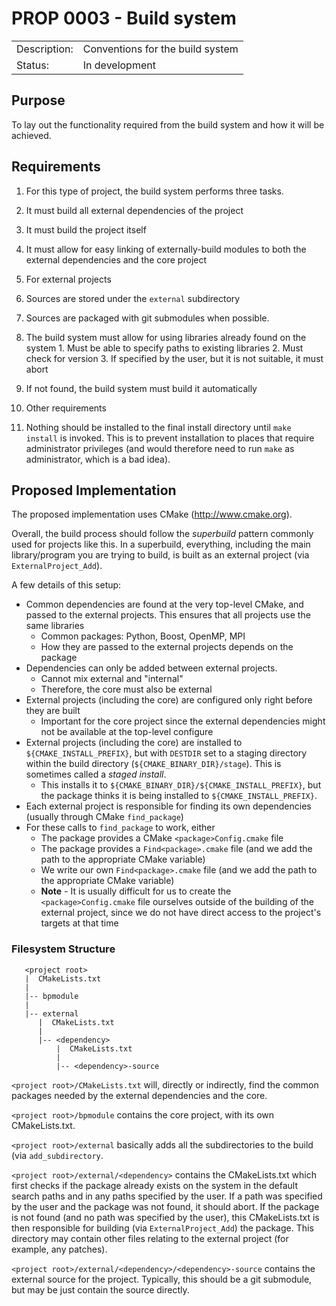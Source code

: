 # PROP 0003 - Build system

|                |                                           |
|:---------------|:------------------------------------------|
| Description:   | Conventions for the build system          |
| Status:        | In development                            |

## Purpose
To lay out the functionality required from the build system and how it will be achieved.

## Requirements

1. For this type of project, the build system performs three tasks. 
  1. It must build all external dependencies of the project
  2. It must build the project itself
  3. It must allow for easy linking of externally-build modules to both the external dependencies and the core project

2. For external projects
  1. Sources are stored under the `external` subdirectory
  2. Sources are packaged with git submodules when possible.
  3. The build system must allow for using libraries already found on the system
    1. Must be able to specify paths to existing libraries
    2. Must check for version
    3. If specified by the user, but it is not suitable, it must abort
  4. If not found, the build system must build it automatically

3. Other requirements
  1. Nothing should be installed to the final install directory until `make install` is invoked.
     This is to prevent installation to places that require administrator privileges (and
     would therefore need to run `make` as administrator, which is a bad idea).

  
## Proposed Implementation

The proposed implementation uses CMake (http://www.cmake.org).

Overall, the build process should follow the *superbuild* pattern
commonly used for projects like this. In a superbuild, everything,
including the main library/program you are trying to build, is built
as an external project (via `ExternalProject_Add`).

A few details of this setup:

  * Common dependencies are found at the very top-level CMake, and passed to the external projects. This
    ensures that all projects use the same libraries
    * Common packages: Python, Boost, OpenMP, MPI
    * How they are passed to the external projects depends on the package
  * Dependencies can only be added between external projects.
    * Cannot mix external and "internal"
    * Therefore, the core must also be external
  * External projects (including the core) are configured only right before they are built
    * Important for the core project since the external dependencies might not be available
      at the top-level configure
  * External projects (including the core) are installed to `${CMAKE_INSTALL_PREFIX}`, but with `DESTDIR` set to
    a staging directory within the build directory (`${CMAKE_BINARY_DIR}/stage`). This is
    sometimes called a *staged install*.
    * This installs it to `${CMAKE_BINARY_DIR}/${CMAKE_INSTALL_PREFIX}`, but the package
      thinks it is being installed to `${CMAKE_INSTALL_PREFIX}`.
  * Each external project is responsible for finding its own dependencies (usually through CMake `find_package`)
  * For these calls to `find_package` to work, either
    * The package provides a CMake `<package>Config.cmake` file
    * The package provides a `Find<package>.cmake` file (and we add the path to the appropriate CMake variable)
    * We write our own `Find<package>.cmake` file (and we add the path to the appropriate CMake variable)
    * **Note** - It is usually difficult for us to create the `<package>Config.cmake` file ourselves outside
      of the building of the external project, since we do not have direct access to the project's targets
      at that time

### Filesystem Structure

```
   <project root>
   |  CMakeLists.txt
   |
   |-- bpmodule
   |
   |-- external
      |  CMakeLists.txt
      |
      |-- <dependency>
          |  CMakeLists.txt
          |
          |-- <dependency>-source
```

`<project root>/CMakeLists.txt` will, directly or indirectly, find
the common packages needed by the external dependencies and the core.

`<project root>/bpmodule` contains the core project, with its own CMakeLists.txt.

`<project root>/external` basically adds all the subdirectories to the build (via `add_subdirectory`.

`<project root>/external/<dependency>` contains the CMakeLists.txt which
first checks if the package already exists on the system in the default
search paths and in any paths specified by the user. If a path was
specified by the user and the package was not found, it should abort.
If the package is not found (and no path was specified by the user), this
CMakeLists.txt is then responsible for building (via `ExternalProject_Add`)
the package. This directory may contain other files relating to the external
project (for example, any patches).

`<project root>/external/<dependency>/<dependency>-source` contains the
external source for the project. Typically, this should be a git submodule,
but may be just contain the source directly.


<!---

One of the most fundamental operations in a build system is finding and (possibly) building dependencies.  Pre-built dependencies are always to be preferred unless they fail to meet the necessary requirements (too old, missing component, etc.).  Presently we purpose, for an external dependency called "Dependency", this is handled in `BPModule/external/Dependency/CMakeLists.txt`:

```cmake
#Should this be moved up to external/CMakeLists.txt(?)
set(CMAKE_MODULE_PATH "${CMAKE_CURRENT_SOURCE_DIR}/../cmake") 
find_package(Dependency)

if(NOT Dependency_FOUND)
   message(STATUS "We will build Dependency for you.")
   ExternalProject_Add(Dependency_external
                       SOURCE_DIR ${CMAKE_CURRENT_SOURCE_DIR}/dependency-source
                       CMAKE_ARGS -DCMAKE_INSTALL_PREFIX=${CMAKE_INSTALL_PREFIX}/external/Dependency
                                  -DCMAKE_CXX_COMPILER=${CMAKE_CXX_COMPILER}
                                  -DCMAKE_C_COMPILER=${CMAKE_C_COMPILER}
                                  -DCMAKE_Fortran_COMPILER=${CMAKE_Fortran_COMPILER}
                                  -DMPI_C_COMPILER=${MPI_C_COMPILER}
                                  -DMPI_CXX_COMPILER=${MPI_CXX_COMPILER}
                                  <other arguments go here>
                       INSTALL_COMMAND ${CMAKE_MAKE_PROGRAM} install
    )
  #Libraries should look something like: ${CMAKE_INSTALL_PREFIX}/external/Dependency/lib/libDepend.so
  set(Dependency_LIBRARIES <the libraries Dependency builds as well as depends on>)
  #Include directories should look something like: ${CMAKE_INSTALL_PREFIX}/external/Dependency/include
  set(Dependency_INCLUDE_DIRS <path to Dependency's include files as well as those it depends on>)
else()
  message(STATUS "Using existing dependency")
  add_library(Dependency_external INTERFACE)
endif()
```

There are several key points.  First, we always look for the package, even if it's something that is uber unlikely to be found.  If it is not found (and not a super fundamental package: BLAS, pthreads, etc.) we should attempt to build it as an external project.  By convention the source for the dependency should be in a folder called `dependency-source` contained in the same folder as the `CMAkeLists.txt` we just detailed.  Next, we should always pass certain fundamental CMake variables to the external project.  Any of these variables, which are unused by the subproject should be deleted to keep the configuration warning free.  Then the external project should be installed.  As written, it wil be installed in the same place as the module project, but in a subdirectory: `external/Dependency`.  Finally, you should set the `*_LIBRARIES` and `*_INCLUDE_DIRS` variables appropriately so that they can be passed into other external projects.   In the event that the external project is already built and found by `find_package` a dummy interface target should be made with the same name as the external project and all other projects should refer to this target as the dependency.

Questions.  Is the setting of the `*_LIBRARIES` and `*_INCLUDE_DIRS` the way to go?  Consider making a directory: `${CMAKE_INSTALL_PREFIX}/config` which holds all the `*-config.cmake` files (copy done at build time).  We could then set CMAKE_PREFIX_PATH to `${CMAKE_INSTALL_PREFIX}/config`.  Now when other external packages look for packages (at run-time) they should find the `*-config.cmake` files, which may contain more than just the library/include variables.

Also I vote that "Dependency" and "dependency" in the code example above is always "DEPENDENCY".  This seems to be somewhat normal as far as naming conventions go.

-->
